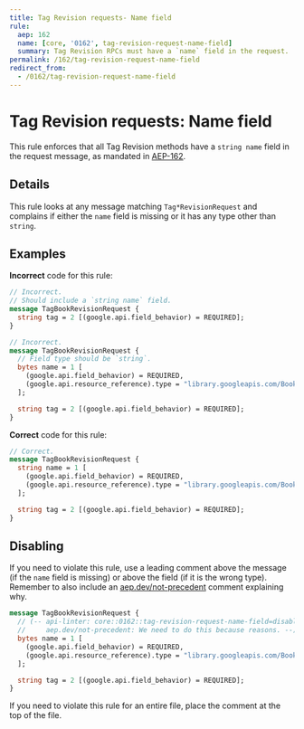 ```yaml
---
title: Tag Revision requests- Name field
rule:
  aep: 162
  name: [core, '0162', tag-revision-request-name-field]
  summary: Tag Revision RPCs must have a `name` field in the request.
permalink: /162/tag-revision-request-name-field
redirect_from:
  - /0162/tag-revision-request-name-field
---
```


# Tag Revision requests: Name field

This rule enforces that all Tag Revision methods have a `string name`
field in the request message, as mandated in [AEP-162][].

## Details

This rule looks at any message matching `Tag*RevisionRequest` and complains if
either the `name` field is missing or it has any type other than `string`.

## Examples

**Incorrect** code for this rule:

```proto
// Incorrect.
// Should include a `string name` field.
message TagBookRevisionRequest {
  string tag = 2 [(google.api.field_behavior) = REQUIRED];
}
```

```proto
// Incorrect.
message TagBookRevisionRequest {
  // Field type should be `string`.
  bytes name = 1 [
    (google.api.field_behavior) = REQUIRED,
    (google.api.resource_reference).type = "library.googleapis.com/Book"
  ];

  string tag = 2 [(google.api.field_behavior) = REQUIRED];
}
```

**Correct** code for this rule:

```proto
// Correct.
message TagBookRevisionRequest {
  string name = 1 [
    (google.api.field_behavior) = REQUIRED,
    (google.api.resource_reference).type = "library.googleapis.com/Book"
  ];

  string tag = 2 [(google.api.field_behavior) = REQUIRED];
}
```

## Disabling

If you need to violate this rule, use a leading comment above the message (if
the `name` field is missing) or above the field (if it is the wrong type).
Remember to also include an [aep.dev/not-precedent][] comment explaining why.

```proto
message TagBookRevisionRequest {
  // (-- api-linter: core::0162::tag-revision-request-name-field=disabled
  //     aep.dev/not-precedent: We need to do this because reasons. --)
  bytes name = 1 [
    (google.api.field_behavior) = REQUIRED,
    (google.api.resource_reference).type = "library.googleapis.com/Book"
  ];

  string tag = 2 [(google.api.field_behavior) = REQUIRED];
}
```

If you need to violate this rule for an entire file, place the comment at the
top of the file.

[aep-162]: https://aep.dev/162
[aep.dev/not-precedent]: https://aep.dev/not-precedent
